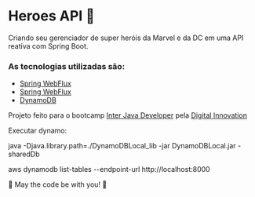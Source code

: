 
# Heroes API 🚀
Criando seu gerenciador de super heróis da Marvel e da DC em uma API reativa com Spring Boot. 

### As tecnologias utilizadas são:
* [Spring WebFlux](https://www.java.com/pt-BR/)
* [Spring WebFlux](https://howtodoinjava.com/spring-webflux/spring-webflux-tutorial/)
* [DynamoDB](https://aws.amazon.com/pt/dynamodb/)

Projeto feito para o bootcamp [Inter Java Developer](https://web.digitalinnovation.one/track/inter-java-developer) pela  [Digital Innovation](https://digitalinnovation.one/)

Executar dynamo: 

 java -Djava.library.path=./DynamoDBLocal_lib -jar DynamoDBLocal.jar -sharedDb
 
 aws dynamodb list-tables --endpoint-url http://localhost:8000

🚀 May the code be with you! 🚀


